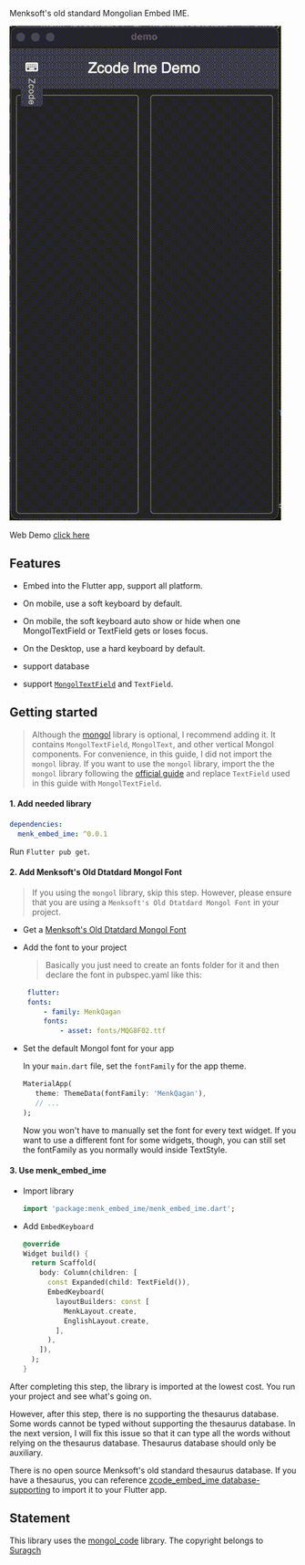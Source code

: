 Menksoft's old standard Mongolian Embed IME.

![](https://raw.githubusercontent.com/Satsrag/embed_input/main/desktop_screenshot.gif)

Web Demo [click here](https://satsrag.github.io)

## Features

* Embed into the Flutter app, support all platform.

* On mobile, use a soft keyboard by default.

* On mobile, the soft keyboard auto show or hide when one MongolTextField or TextField gets or loses focus.

* On the Desktop, use a hard keyboard by default.

* support database

* support [`MongolTextField`](https://pub.dev/packages/mongol) and `TextField`.

## Getting started

> Although the [mongol](https://pub.dev/packages/mongol) library is optional, I recommend adding it. It contains `MongolTextField`, `MongolText`, and other vertical Mongol components. For convenience, in this guide, I did not import the `mongol` libray.
If you want to use the `mongol` library, import the  the `mongol` library following the [official guide](https://pub.dev/packages/mongol) and replace `TextField` used in this guide with `MongolTextField`.

#### 1. Add needed library

```yaml
dependencies:
  menk_embed_ime: ^0.0.1
```

Run `Flutter pub get`.

#### 2. Add Menksoft's Old Dtatdard Mongol Font

> If you using the `mongol` library, skip this step. However, please ensure that you are using a `Menksoft's Old Dtatdard Mongol Font` in your project.

* Get a [Menksoft's Old Dtatdard Mongol Font](https://www.mklai.cn/download-font?productId=a0ec7735b5714334934ff3c094ca0a5e)

* Add the font to your project

   > Basically you just need to create an fonts folder for it and then declare the font in pubspec.yaml like this:

   ```yaml
    flutter:
    fonts:
        - family: MenkQagan
        fonts:
            - asset: fonts/MQG8F02.ttf
   ```

* Set the default Mongol font for your app
   
   In your `main.dart` file, set the `fontFamily` for the app theme.

   ```dart
   MaterialApp(
      theme: ThemeData(fontFamily: 'MenkQagan'),
      // ...
   );
   ```

   Now you won't have to manually set the font for every text widget. If you want to use a different font for some widgets, though, you can still set the fontFamily as you normally would inside TextStyle.

#### 3. Use menk_embed_ime

* Import library

   ```dart
   import 'package:menk_embed_ime/menk_embed_ime.dart';
   ```

* Add `EmbedKeyboard`

   ```dart
   @override
   Widget build() {
     return Scaffold(
       body: Column(children: [
         const Expanded(child: TextField()),
         EmbedKeyboard(
           layoutBuilders: const [
             MenkLayout.create,
             EnglishLayout.create,
           ],
         ),
       ]),
     );
   }
   ```
After completing this step, the library is imported at the lowest cost. You run your project and see what's going on. 

However, after this step, there is no supporting the thesaurus database. Some words cannot be typed without supporting the thesaurus database. In the next version, I will fix this issue so that it can type all the words without relying on the thesaurus database. Thesaurus database should only be auxiliary.

There is no open source Menksoft's old standard thesaurus database. If you have a thesaurus, you can reference [zcode_embed_ime database-supporting](https://github.com/Satsrag/embed_input/tree/main/zcode_embed_ime#database-supporting) to import it to your Flutter app.

## Statement
This library uses the [mongol_code](https://pub.dev/packages/mongol_code) library.
The copyright belongs to [Suragch](https://github.com/suragch)